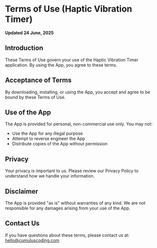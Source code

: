# Terms of Use (Haptic Vibration Timer)

**Updated 24 June, 2025**

## Introduction

These Terms of Use govern your use of the Haptic Vibration Timer application. By using the App, you agree to these terms.

## Acceptance of Terms

By downloading, installing, or using the App, you accept and agree to be bound by these Terms of Use.

## Use of the App

The App is provided for personal, non-commercial use only. You may not:
- Use the App for any illegal purpose
- Attempt to reverse engineer the App
- Distribute copies of the App without permission

## Privacy

Your privacy is important to us. Please review our Privacy Policy to understand how we handle your information.

## Disclaimer

The App is provided "as is" without warranties of any kind. We are not responsible for any damages arising from your use of the App.

## Contact Us

If you have questions about these terms, please contact us at: hello@cumuluscoding.com
